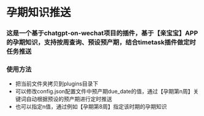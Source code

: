 # 孕期知识推送

### 这是一个基于chatgpt-on-wechat项目的插件，基于【亲宝宝】APP的孕期知识，支持按周查询、预设预产期，结合timetask插件做定时任务推送

### 使用方法
 + 把当前文件夹拷贝到plugins目录下
 + 可以修改config.json配置文件中预产期due_date的值，通过【孕期第n周】关键词自动根据预设的预产期进行定时推送
 + 也可以指定n值，通过例如【孕期第8周】指定该时期的孕期知识